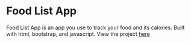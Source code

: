 # Food List App
Food List App is an app you use to track your food and its calories. Built with html, bootstrap, and javascript. View the project [here](https://foodcalorielistapp.netlify.app/)
